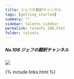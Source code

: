 ```yaml
---
title: ジェフの翻訳チャンネル
tags: [getting_started]
summary: ""
sidebar: talents_sidebar
permalink: talents_108.html
folder: talents
---
```



##### No.108 ジェフの翻訳チャンネル

![](https://yt3.ggpht.com/ytc/AKedOLSiyRO_Hdt42vOq-_3zCIx9eK_QswfG6vjT_Tid=s176-c-k-c0x00ffffff-no-rj)




{% include links.html %}
